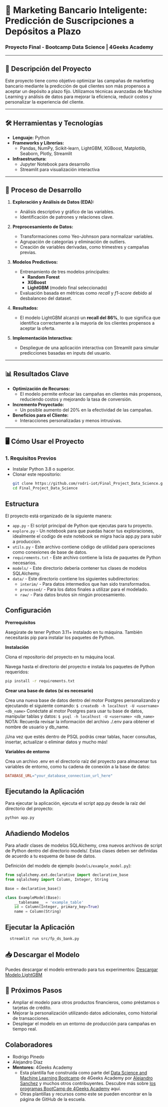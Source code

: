 # 🏦 Marketing Bancario Inteligente: Predicción de Suscripciones a Depósitos a Plazo

### **Proyecto Final - Bootcamp Data Science | 4Geeks Academy**

---

## 🌟 **Descripción del Proyecto**
Este proyecto tiene como objetivo optimizar las campañas de marketing bancario mediante la predicción de qué clientes son más propensos a aceptar un depósito a plazo fijo. Utilizamos técnicas avanzadas de Machine Learning y análisis de datos para mejorar la eficiencia, reducir costos y personalizar la experiencia del cliente.

---

## 🛠️ **Herramientas y Tecnologías**
- **Lenguaje:** Python
- **Frameworks y Librerías:**
  - Pandas, NumPy, Scikit-learn, LightGBM, XGBoost, Matplotlib, Seaborn, Plotly, Streamlit
- **Infraestructura:**
  - Jupyter Notebook para desarrollo
  - Streamlit para visualización interactiva

---

## 🧪 **Proceso de Desarrollo**
1. **Exploración y Análisis de Datos (EDA):**
   - Análisis descriptivo y gráfico de las variables.
   - Identificación de patrones y relaciones clave.
   
2. **Preprocesamiento de Datos:**
   - Transformaciones como Yeo-Johnson para normalizar variables.
   - Agrupación de categorías y eliminación de outliers.
   - Creación de variables derivadas, como trimestres y campañas previas.

3. **Modelos Predictivos:**
   - Entrenamiento de tres modelos principales:
     - **Random Forest**
     - **XGBoost**
     - **LightGBM** (modelo final seleccionado)
   - Evaluación basada en métricas como *recall* y *f1-score* debido al desbalanceo del dataset.

4. **Resultados:**
   - El modelo LightGBM alcanzó un **recall del 86%**, lo que significa que identifica correctamente a la mayoría de los clientes propensos a aceptar la oferta.

5. **Implementación Interactiva:**
   - Despliegue de una aplicación interactiva con Streamlit para simular predicciones basadas en inputs del usuario.

---

## 📊 **Resultados Clave**
- **Optimización de Recursos:**
  - El modelo permite enfocar las campañas en clientes más propensos, reduciendo costos y mejorando la tasa de conversión.
- **Incremento Proyectado:**
  - Un posible aumento del 20% en la efectividad de las campañas.
- **Beneficios para el Cliente:**
  - Interacciones personalizadas y menos intrusivas.

---

## 🖥️ **Cómo Usar el Proyecto**

### **1. Requisitos Previos**
- Instalar Python 3.8 o superior.
- Clonar este repositorio:
  ```bash
  git clone https://github.com/rodri-iot/Final_Project_Data_Science.git
  cd Final_Project_Data_Science


## Estructura

El proyecto está organizado de la siguiente manera:

- `app.py` - El script principal de Python que ejecutas para tu proyecto.
- `explore.py` - Un notebook para que puedas hacer tus exploraciones, idealmente el codigo de este notebook se migra hacia app.py para subir a produccion.
- `utils.py` - Este archivo contiene código de utilidad para operaciones como conexiones de base de datos.
- `requirements.txt` - Este archivo contiene la lista de paquetes de Python necesarios.
- `models/` - Este directorio debería contener tus clases de modelos SQLAlchemy.
- `data/` - Este directorio contiene los siguientes subdirectorios:
  - `interim/` - Para datos intermedios que han sido transformados.
  - `processed/` - Para los datos finales a utilizar para el modelado.
  - `raw/` - Para datos brutos sin ningún procesamiento.

## Configuración

**Prerrequisitos**

Asegúrate de tener Python 3.11+ instalado en tu máquina. También necesitarás pip para instalar los paquetes de Python.

**Instalación**

Clona el repositorio del proyecto en tu máquina local.

Navega hasta el directorio del proyecto e instala los paquetes de Python requeridos:

```bash
pip install -r requirements.txt
```

**Crear una base de datos (si es necesario)**

Crea una nueva base de datos dentro del motor Postgres personalizando y ejecutando el siguiente comando: `$ createdb -h localhost -U <username> <db_name>`
Conéctate al motor Postgres para usar tu base de datos, manipular tablas y datos: `$ psql -h localhost -U <username> <db_name>`
NOTA: Recuerda revisar la información del archivo ./.env para obtener el nombre de usuario y db_name.

¡Una vez que estés dentro de PSQL podrás crear tablas, hacer consultas, insertar, actualizar o eliminar datos y mucho más!

**Variables de entorno**

Crea un archivo .env en el directorio raíz del proyecto para almacenar tus variables de entorno, como tu cadena de conexión a la base de datos:

```makefile
DATABASE_URL="your_database_connection_url_here"
```

## Ejecutando la Aplicación

Para ejecutar la aplicación, ejecuta el script app.py desde la raíz del directorio del proyecto:

```bash
python app.py
```

## Añadiendo Modelos

Para añadir clases de modelos SQLAlchemy, crea nuevos archivos de script de Python dentro del directorio models/. Estas clases deben ser definidas de acuerdo a tu esquema de base de datos.

Definición del modelo de ejemplo (`models/example_model.py`):

```py
from sqlalchemy.ext.declarative import declarative_base
from sqlalchemy import Column, Integer, String

Base = declarative_base()

class ExampleModel(Base):
    __tablename__ = 'example_table'
    id = Column(Integer, primary_key=True)
    name = Column(String)

```

## Ejecutar la Aplicación

```bash
  streamlit run src/fp_ds_bank.py
```

## 📥 Descargar el Modelo

Puedes descargar el modelo entrenado para tus experimentos: [Descargar Modelo LightGBM](https://github.com/rodri-iot/Final_Project_Data_Science/blob/main/models/bank_marketing_lgbm_model.joblib)

## 🎯 Próximos Pasos

- Ampliar el modelo para otros productos financieros, como préstamos o tarjetas de crédito.
- Mejorar la personalización utilizando datos adicionales, como historial de transacciones.
- Desplegar el modelo en un entorno de producción para campañas en tiempo real.

## Colaboradores

- Rodrigo Pinedo
- Alejandro Diaz
- **Mentores:** 4Geeks Academy
  - Esta plantilla fue construida como parte del [Data Science and Machine Learning Bootcamp](https://4geeksacademy.com/us/coding-bootcamps/datascience-machine-learning) de 4Geeks Academy por [Alejandro Sanchez](https://twitter.com/alesanchezr) y muchos otros contribuyentes. Descubre más sobre [los programas BootCamp de 4Geeks Academy](https://4geeksacademy.com/us/programs) aquí.
  - Otras plantillas y recursos como este se pueden encontrar en la página de GitHub de la escuela.